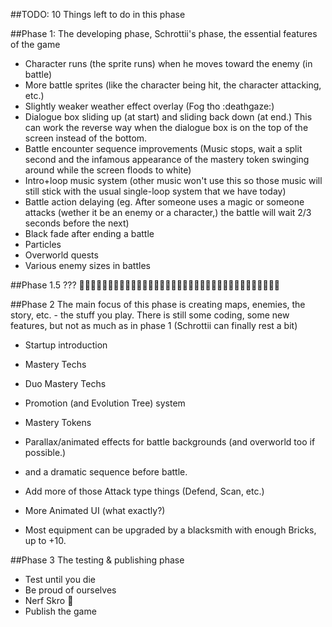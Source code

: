 ﻿##TODO:
10 Things left to do in this phase

##Phase 1:
The developing phase, Schrottii's phase, the essential features of the game

- Character runs (the sprite runs) when he moves toward the enemy (in battle)
- More battle sprites (like the character being hit, the character attacking, etc.)
- Slightly weaker weather effect overlay (Fog tho :deathgaze:)
- Dialogue box sliding up (at start) and sliding back down (at end.) This can work the reverse way when the dialogue box is on the top of the screen instead of the bottom.
- Battle encounter sequence improvements (Music stops, wait a split second and the infamous appearance of the mastery token swinging around while the screen floods to white)
- Intro+loop music system (other music won't use this so those music will still stick with the usual single-loop system that we have today)
- Battle action delaying (eg. After someone uses a magic or someone attacks (wether it be an enemy or a character,) the battle will wait 2/3 seconds before the next)
- Black fade after ending a battle
- Particles
- Overworld quests
- Various enemy sizes in battles


##Phase 1.5
???
🤔🤔🤔🤔🤔🤔🤔🤔🤔🤔🤔🤔🤔🤔🤔🤔🤔🤔🤔🤔🤔🤔🤔🤔🤔🤔🤔🤔🤔🤔🤔🤔🤔🤔🤔



##Phase 2
The main focus of this phase is creating maps, enemies, the story, etc. - the stuff you play.
There is still some coding, some new features, but not as much as in phase 1 (Schrottii can finally rest a bit)

- Startup introduction

- Mastery Techs
- Duo Mastery Techs

- Promotion (and Evolution Tree) system
- Mastery Tokens

- Parallax/animated effects for battle backgrounds (and overworld too if possible.)
- and a dramatic sequence before battle.

- Add more of those Attack type things (Defend, Scan, etc.)
- More Animated UI (what exactly?)
- Most equipment can be upgraded by a blacksmith with enough Bricks, up to +10.


##Phase 3
The testing & publishing phase

- Test until you die
- Be proud of ourselves
- Nerf Skro 🤔
- Publish the game
